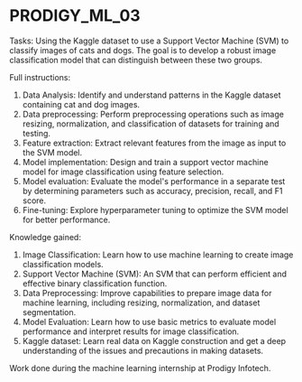 # PRODIGY_ML_03

Tasks:
Using the Kaggle dataset to use a Support Vector Machine (SVM) to classify images of cats and dogs. The goal is to develop a robust image classification model that can distinguish between these two groups.

Full instructions:
1. Data Analysis: Identify and understand patterns in the Kaggle dataset containing cat and dog images.
2. Data preprocessing: Perform preprocessing operations such as image resizing, normalization, and classification of datasets for training and testing.
3. Feature extraction: Extract relevant features from the image as input to the SVM model.
4. Model implementation: Design and train a support vector machine model for image classification using feature selection.
5. Model evaluation: Evaluate the model's performance in a separate test by determining parameters such as accuracy, precision, recall, and F1 score.
6. Fine-tuning: Explore hyperparameter tuning to optimize the SVM model for better performance.

Knowledge gained:
1. Image Classification: Learn how to use machine learning to create image classification models.
2. Support Vector Machine (SVM): An SVM that can perform efficient and effective binary classification function.
3. Data Preprocessing: Improve capabilities to prepare image data for machine learning, including resizing, normalization, and dataset segmentation.
4. Model Evaluation: Learn how to use basic metrics to evaluate model performance and interpret results for image classification.
5. Kaggle dataset: Learn real data on Kaggle construction and get a deep understanding of the issues and precautions in making datasets.

Work done during the machine learning internship at Prodigy Infotech.
